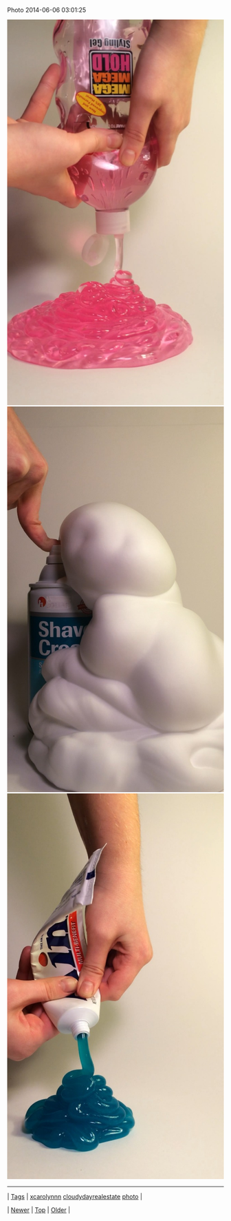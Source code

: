 <!--
title: Photo 2014-06-06 03
date: 2020-06-28T15:27:00.318Z
tags: xcarolynnn, cloudydayrealestate, photo
-->


Photo 2014-06-06 03:01:25

![](87952501442-0.jpg)
![](87952501442-1.jpg)
![](87952501442-2.jpg)

<!--BOTTOM-POST-NAVIGATION-->
---

| [Tags](tags.md) | [xcarolynnn](tag-xcarolynnn.md) [cloudydayrealestate](tag-cloudydayrealestate.md) [photo](tag-photo.md) |

| [Newer](87914714821.md) | [Top](index.md) | [Older](87967985199.md) |